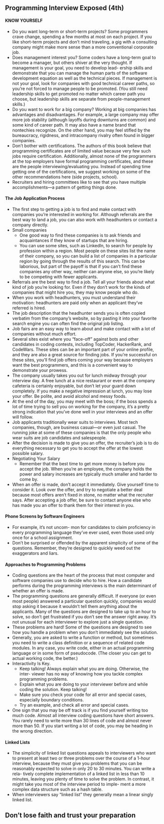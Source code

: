## Programming Interview Exposed (4th)

#### KNOW YOURSELF

- Do you want long-term or short-term projects? Some programmers crave change, spending a few months at most on each project. If you like short-term projects and don’t mind traveling, a gig with a consulting company might make more sense than a more conventional corporate job.
- Does management interest you? Some coders have a long-term goal to become a manager, but others shiver at the very thought. If management is your goal, you need to develop lead- ership skills and demonstrate that you can manage the human parts of the software development equation as well as the technical pieces. If management is not your goal, look for companies with good technical career paths, so you’re not forced to manage people to be promoted. (You still need leadership skills to get promoted no matter which career path you choose, but leadership skills are separate from people-management skills.)
- Do you want to work for a big company? Working at big companies has advantages and disadvantages. For example, a large company may offer more job stability (although layoffs during downturns are common) and some kind of career path. It may also have a name brand that nontechies recognize. On the other hand, you may feel stifled by the bureaucracy, rigidness, and intracompany rivalry often found in bigger companies.
- Don’t bother with certifications. The authors of this book believe that programming certificates are of limited value because very few such jobs require certification. Additionally, almost none of the programmers at the top employers have formal programming certificates, and these are the people interviewing/evaluating you. Instead of spending time getting one of the certifications, we suggest working on some of the other recommendations here (side projects, school).
- Recruiters and hiring committees like to see that you have multiple accomplishments—a pattern of getting things done.

#### The Job Application Process

- The first step to getting a job is to find and make contact with companies you’re interested in working for. Although referrals are the best way to land a job, you can also work with headhunters or contact a company directly.
- Small companies
  - One good way to find these companies is to ask friends and acquaintances if they know of startups that are hiring.
  - You can use some sites, such as LinkedIn, to search for people by profession within a region. Most people on these sites list the name of their company, so you can build a list of companies in a particular region by going through the results of this search. This can be laborious, but part of the payoff is that if you can’t find these companies any other way, neither can anyone else, so you’re likely to be competing with fewer applicants.
- Referrals are the best way to find a job. Tell all your friends about what kind of job you’re looking for. Even if they don’t work for the kinds of companies that might hire you, they may know people who do. 
- When you work with headhunters, you must understand their motivation: headhunters are paid only when an applicant they’ve referred is hired. 
- The job description that the headhunter sends you is often copied verbatim from the company’s website, so by pasting it into your favorite search engine you can often find the original job listing.
- Job fairs are an easy way to learn about and make contact with a lot of companies without much effort.
- Several sites exist where you “face-off” against bots and other candidates in coding contests, including TopCoder, HackerRank, and CodeWars. These sites can be an important part of your online profile, and they are also a great source for finding jobs. If you’re successful on these sites, you’ll find job offers coming your way because employers want the best programmers, and this is a convenient way to demonstrate your prowess.
- The company usually takes you out for lunch midway through your interview day. A free lunch at a nice restaurant or even at the company cafeteria is certainly enjoyable, but don’t let your guard down completely. If you make a negative impression at lunch, you may lose your offer. Be polite, and avoid alcohol and messy foods.
- At the end of the day, you may meet with the boss; if the boss spends a lot of time trying to sell you on working for the company, it’s a pretty strong indication that you’ve done well in your interviews and an offer will follow.
- Job applicants traditionally wear suits to interviews. Most tech companies, though, are business casual—or even just casual. The running joke at some of these companies is that the only people who wear suits are job candidates and salespeople.
- After the decision is made to give you an offer, the recruiter’s job is to do everything necessary to get you to accept the offer at the lowest possible salary. 
- Negotiating Your Salary
  - Remember that the best time to get more money is before you accept the job. When you’re an employee, the company holds the power and salary increases are typically much smaller and harder to come by.
- When an offer is made, don’t accept it immediately. Give yourself time to consider it. Look over the offer, and try to negotiate a better deal because most offers aren’t fixed in stone, no matter what the recruiter says. After accepting a job offer, be sure to contact anyone else who has made you an offer to thank them for their interest in you.

#### Phone Screens by Software Engineers

  - For example, it’s not uncom- mon for candidates to claim proficiency in every programming language they’ve ever used, even those used only once for a school assignment.
  - Don’t be surprised or offended by the apparent simplicity of some of the questions. Remember, they’re designed to quickly weed out the exaggerators and liars.

#### Approaches to Programming Problems

  - Coding questions are the heart of the process that most computer and software companies use to decide who to hire. How a candidate performs during the programming interviews is the main determinant of whether an offer is made.
  - The programming questions are generally difficult. If everyone (or even most people) answered a particular question quickly, companies would stop asking it because it wouldn’t tell them anything about the applicants. Many of the questions are designed to take up to an hour to solve, so don’t get frustrated if you don’t see the answer right away. It’s not unusual for each interviewer to explore just a single question.
  - These problems are hard! Some of the questions are designed to see how you handle a problem when you don’t immediately see the solution.
  - Generally, you are asked to write a function or method, but sometimes you need to write a class definition or a sequence of related code modules. In any case, you write code, either in an actual programming language or in some form of pseudocode. (The closer you can get to actual working code, the better.)
  - Interactivity Is Key.
    - Keep talking! Always explain what you are doing. Otherwise, the inter- viewer has no way of knowing how you tackle complex programming problems.
    - Explain what you are doing to your interviewer before and while coding the solution. Keep talking!
    - Make sure you check your code for all error and special cases, especially boundary conditions. 
    - Try an example, and check all error and special cases.
  - One sign that you may be off track is if you find yourself writing too much code. Almost all interview coding questions have short answers. You rarely need to write more than 30 lines of code and almost never more than 50. If you start writing a lot of code, you may be heading in the wrong direction.

#### Linked Lists

  - The simplicity of linked list questions appeals to interviewers who want to present at least two or three problems over the course of a 1-hour interview, because they must give you problems that you can be reasonably expected to solve in only 20 to 30 minutes. You can write a rela- tively complete implementation of a linked list in less than 10 minutes, leaving you plenty of time to solve the problem. In contrast, it might take you most of the interview period to imple- ment a more complex data structure such as a hash table. 
  - When interviewers say “linked list” they generally mean a linear singly linked list.

## Don’t lose faith and trust your preparation
